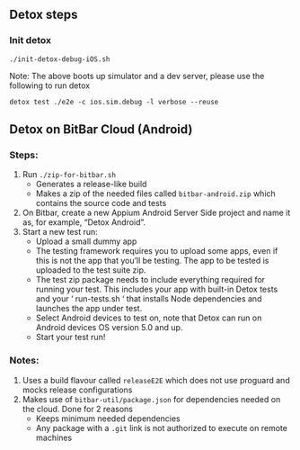 ## Detox steps

### Init detox
```shell script
./init-detox-debug-iOS.sh
```

Note: The above boots up simulator and a dev server, please use the following to run detox

```shell script
detox test ./e2e -c ios.sim.debug -l verbose --reuse
```

## Detox on BitBar Cloud (Android)

### Steps:

1. Run `./zip-for-bitbar.sh`
    - Generates a release-like build
    - Makes a zip of the needed files called `bitbar-android.zip` which contains the source code and tests
2. On Bitbar, create a new Appium Android Server Side project and name it as, for example, “Detox Android”.
3. Start a new test run:
   - Upload a small dummy app 
   - The testing framework requires you to upload some apps, even if this is not the app that you’ll be testing. The app to be tested is uploaded to the test suite zip.
   - The test zip package needs to include everything required for running your test. This includes your app with built-in Detox tests and your ‘ run-tests.sh ‘ that installs Node dependencies and launches the app under test.
   - Select Android devices to test on, note that Detox can run on Android devices OS version 5.0 and up.
   - Start your test run!
   
### Notes:

1. Uses a build flavour called `releaseE2E` which does not use proguard and mocks release configurations
2. Makes use of `bitbar-util/package.json` for dependencies needed on the cloud. Done for 2 reasons
    - Keeps minimum needed dependencies
    - Any package with a `.git` link is not authorized to execute on remote machines

